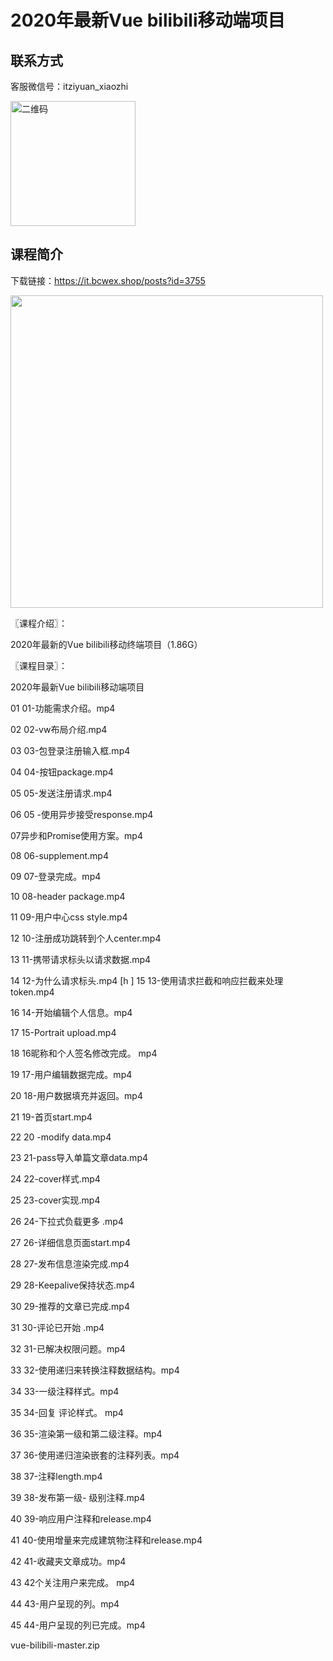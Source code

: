 # 2020年最新Vue bilibili移动端项目

## 联系方式

客服微信号：itziyuan_xiaozhi

<img src="https://ziyuanyun.oss-cn-guangzhou.aliyuncs.com/common/20240614073449/666b82192834a.jpg" width="200" height="200" alt="二维码">

## 课程简介

下载链接：https://it.bcwex.shop/posts?id=3755

<img src="https://ziyuanyun.oss-cn-guangzhou.aliyuncs.com/yun/20240515185323/664494237e4ab.jpg" width="500" alt="">

  〖课程介绍〗：

 2020年最新的Vue bilibili移动终端项目（1.86G）

 〖课程目录〗：

 2020年最新Vue bilibili移动端项目



 01 01-功能需求介绍。mp4

 02 02-vw布局介绍.mp4

 03 03-包登录注册输入框.mp4

 04 04-按钮package.mp4

 05 05-发送注册请求.mp4

 06 05 -使用异步接受response.mp4

 07异步和Promise使用方案。mp4

 08 06-supplement.mp4

 09 07-登录完成。mp4

 10 08-header package.mp4

 11 09-用户中心css style.mp4

 12 10-注册成功跳转到个人center.mp4

 13 11-携带请求标头以请求数据.mp4

 14 12-为什么请求标头.mp4 [h ] 15 13-使用请求拦截和响应拦截来处理token.mp4

 16 14-开始编辑个人信息。mp4

 17 15-Portrait upload.mp4

 18 16昵称和个人签名修改完成。 mp4

 19 17-用户编辑数据完成。mp4

 20 18-用户数据填充并返回。mp4

 21 19-首页start.mp4

 22 20 -modify data.mp4

 23 21-pass导入单篇文章data.mp4

 24 22-cover样式.mp4

 25 23-cover实现.mp4

 26 24-下拉式负载更多 .mp4

 27 26-详细信息页面start.mp4

 28 27-发布信息渲染完成.mp4

 29 28-Keepalive保持状态.mp4

 30 29-推荐的文章已完成.mp4

 31 30-评论已开始 .mp4

 32 31-已解决权限问题。mp4

 33 32-使用递归来转换注释数据结构。mp4

 34 33-一级注释样式。mp4

 35 34-回复 评论样式。 mp4

 36 35-渲染第一级和第二级注释。mp4

 37 36-使用递归渲染嵌套的注释列表。mp4

 38 37-注释length.mp4

 39 38-发布第一级- 级别注释.mp4

 40 39-响应用户注释和release.mp4

 41 40-使用增量来完成建筑物注释和release.mp4

 42 41-收藏夹文章成功。mp4

 43 42个关注用户来完成。 mp4

 44 43-用户呈现的列。mp4

 45 44-用户呈现的列已完成。mp4

 vue-bilibili-master.zip

  